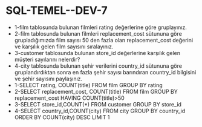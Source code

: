 # SQL-TEMEL--DEV-7
- 1-film tablosunda bulunan filmleri rating değerlerine göre gruplayınız.
- 2-film tablosunda bulunan filmleri replacement_cost sütununa göre grupladığımızda film sayısı 50 den fazla olan replacement_cost değerini ve karşılık gelen film sayısını sıralayınız.
- 3-customer tablosunda bulunan store_id değerlerine karşılık gelen müşteri sayılarını nelerdir? 
- 4-city tablosunda bulunan şehir verilerini country_id sütununa göre gruplandırdıktan sonra en fazla şehir sayısı barındıran country_id bilgisini ve şehir sayısını paylaşınız.
- 1-SELECT rating, COUNT(title) FROM film GROUP BY rating
- 2-SELECT replacement_cost, COUNT(title) FROM film GROUP BY replacement_cost HAVING COUNT(title)>50
- 3-SELECT store_id,COUNT(*) FROM customer GROUP BY store_id
- 4-SELECT country_id,COUNT(city) FROM city GROUP BY country_id ORDER BY COUNT(city) DESC LIMIT 1
